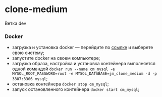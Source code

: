 # clone-medium

Ветка dev

### Docker

- загрузка и установка docker — 
    перейдите по [ссылке](https://www.docker.com/get-started) и выберете свою систему;
- запустите docker на своем компьютере;
- загрузка образа, настройка и установка контейнера выполняется одной командой 
`docker run --name cm_mysql -e MYSQL_ROOT_PASSWORD=root -e MYSQL_DATABASE=jm_clone_medium -d -p 3307:3306 mysql`;
- остановка контейнера `docker stop cm_mysql`;
- запуск остановленного контейнера `docker start cm_mysql`;